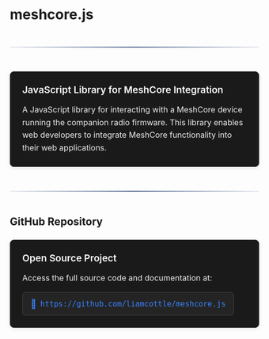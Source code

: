 # meshcore.js

<div class="section-divider">
  <div class="divider-line"></div>
</div>

<div class="simple-card">
  <h4>JavaScript Library for MeshCore Integration</h4>
  <p>A JavaScript library for interacting with a MeshCore device running the companion radio firmware. This library enables web developers to integrate MeshCore functionality into their web applications.</p>
</div>

<div class="section-divider">
  <div class="divider-line"></div>
</div>

## GitHub Repository

<div class="simple-card">
  <h4>Open Source Project</h4>
  <p>Access the full source code and documentation at:</p>
  <div class="repo-link">
    <a href="https://github.com/liamcottle/meshcore.js" target="_blank" class="github-link">
      <span class="link-icon">📂</span>
      <span class="link-text">https://github.com/liamcottle/meshcore.js</span>
    </a>
  </div>
</div>

<style>
.section-divider {
  display: flex;
  align-items: center;
  justify-content: center;
  margin: 3rem 0;
}

.divider-line {
  height: 2px;
  background: linear-gradient(90deg, rgba(30, 59, 112, 0.1), rgba(30, 59, 112, 0.8) 50%, rgba(30, 59, 112, 0.1));
  flex-grow: 1;
}

/* Simple Card Style */
.simple-card {
  background-color: #1a1a1a;
  border-radius: 8px;
  padding: 1.5rem;
  margin: 1.5rem 0;
  border: 1px solid #333;
  box-shadow: 0 2px 8px rgba(0,0,0,0.1);
}

.simple-card h4 {
  color: #fff;
  margin-top: 0;
  margin-bottom: 1rem;
  font-size: 1.2rem;
  font-weight: 600;
}

.simple-card p {
  color: #eee;
  font-size: 1rem;
  line-height: 1.6;
  margin-bottom: 1rem;
}

.simple-card p:last-child {
  margin-bottom: 0;
}

/* Repository Link */
.repo-link {
  margin-top: 1rem;
}

.github-link {
  display: inline-flex;
  align-items: center;
  background-color: #242424;
  border: 1px solid #404040;
  border-radius: 6px;
  padding: 0.75rem 1rem;
  text-decoration: none;
  transition: background-color 0.2s, border-color 0.2s;
  color: #3884ff;
  font-size: 0.95rem;
}

.github-link:hover {
  background-color: #2a2a2a;
  border-color: #3884ff;
}

.link-icon {
  margin-right: 0.5rem;
  font-size: 1.1rem;
}

.link-text {
  color: #3884ff;
  font-family: monospace;
}
</style>